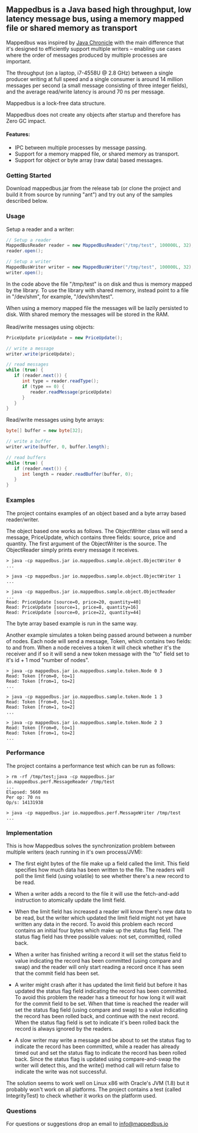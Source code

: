 ## Mappedbus is a Java based high throughput, low latency message bus, using a memory mapped file or shared memory as transport

Mappedbus was inspired by [Java Chronicle](https://github.com/OpenHFT/Chronicle-Queue) with the main difference that it's designed to efficiently support multiple writers – enabling use cases where the order of messages produced by multiple processes are important.

The throughput (on a laptop, i7-4558U @ 2.8 GHz) between a single producer writing at full speed and a single consumer is around 14 million messages per second (a small message consisting of three integer fields), and the average read/write latency is around 70 ns per message.

Mappedbus is a lock-free data structure.

Mappedbus does not create any objects after startup and therefore has Zero GC impact.

#### Features:
* IPC between multiple processes by message passing.
* Support for a memory mapped file, or shared memory as transport.
* Support for object or byte array (raw data) based messages.

### Getting Started

Download mappedbus.jar from the release tab (or clone the project and build it from source by running "ant") and try out any of the samples described below.

### Usage

Setup a reader and a writer:
```java
// Setup a reader
MappedBusReader reader = new MappedBusReader("/tmp/test", 100000L, 32);
reader.open();

// Setup a writer
MappedBusWriter writer = new MappedBusWriter("/tmp/test", 100000L, 32);
writer.open();
```

In the code above the file "/tmp/test" is on disk and thus is memory mapped by the library. To use the library with shared memory, instead point to a file in "/dev/shm", for example, "/dev/shm/test".

When using a memory mapped file the messages will be lazily persisted to disk. With shared memory the messages will be stored in the RAM.
<br><br>
Read/write messages using objects:
```java
PriceUpdate priceUpdate = new PriceUpdate();

// write a message
writer.write(priceUpdate);

// read messages
while (true) {
   if (reader.next()) {
      int type = reader.readType();
      if (type == 0) {
         reader.readMessage(priceUpdate)
      }
   }
}
```

Read/write messages using byte arrays:
```java
byte[] buffer = new byte[32];

// write a buffer
writer.write(buffer, 0, buffer.length);

// read buffers
while (true) {
   if (reader.next()) {
      int length = reader.readBuffer(buffer, 0);
   }
}
```

### Examples

The project contains examples of an object based and a byte array based reader/writer.

The object based one works as follows. The ObjectWriter class will send a message, PriceUpdate, which contains three fields: source, price and quantity. The first argument of the ObjectWriter is the source. The ObjectReader simply prints every message it receives.

```
> java -cp mappedbus.jar io.mappedbus.sample.object.ObjectWriter 0
...
```
```
> java -cp mappedbus.jar io.mappedbus.sample.object.ObjectWriter 1
...
```
```
> java -cp mappedbus.jar io.mappedbus.sample.object.ObjectReader
...
Read: PriceUpdate [source=0, price=20, quantity=40]
Read: PriceUpdate [source=1, price=8, quantity=16]
Read: PriceUpdate [source=0, price=22, quantity=44]
```

The byte array based example is run in the same way.

Another example simulates a token being passed around between a number of nodes. Each node will send a message, Token, which contains two fields: to and from. When a node receives a token it will check whether it's the receiver and if so it will send a new token message with the "to" field set to it's id + 1 mod "number of nodes".
```
> java -cp mappedbus.jar io.mappedbus.sample.token.Node 0 3
Read: Token [from=0, to=1]
Read: Token [from=1, to=2]
...
```
```
> java -cp mappedbus.jar io.mappedbus.sample.token.Node 1 3
Read: Token [from=0, to=1]
Read: Token [from=1, to=2]
...
```
```
> java -cp mappedbus.jar io.mappedbus.sample.token.Node 2 3
Read: Token [from=0, to=1]
Read: Token [from=1, to=2]
...
```


### Performance

The project contains a performance test which can be run as follows:
```
> rm -rf /tmp/test;java -cp mappedbus.jar io.mappedbus.perf.MessageReader /tmp/test
...
Elapsed: 5660 ms
Per op: 70 ns
Op/s: 14131938
```
```
> java -cp mappedbus.jar io.mappedbus.perf.MessageWriter /tmp/test
...
```

### Implementation

This is how Mappedbus solves the synchronization problem between multiple writers (each running in it's own process/JVM):

* The first eight bytes of the file make up a field called the limit. This field specifies how much data has been written to the file. The readers will poll the limit field (using volatile) to see whether there's a new record to be read.

* When a writer adds a record to the file it will use the fetch-and-add instruction to atomically update the limit field.

* When the limit field has increased a reader will know there's new data to be read, but the writer which updated the limit field might not yet have written any data in the record. To avoid this problem each record contains an initial four bytes which make up the status flag field. The status flag field has three possible values: not set, committed, rolled back.

* When a writer has finished writing a record it will set the status field to value indicating the record has been committed (using compare and swap) and the reader will only start reading a record once it has seen that the commit field has been set.

* A writer might crash after it has updated the limit field but before it has updated the status flag field indicating the record has been committed. To avoid this problem the reader has a timeout for how long it will wait for the commit field to be set. When that time is reached the reader will set the status flag field (using compare and swap) to a value indicating the record has been rolled back, and continue with the next record. When the status flag field is set to indicate it's been rolled back the record is always ignored by the readers.

* A slow writer may write a message and be about to set the status flag to indicate the record has been committed, while a reader has already timed out and set the status flag to indicate the record has been rolled back. Since the status flag is updated using compare-and-swap the writer will detect this, and the write() method call will return false to indicate the write was not successful.

The solution seems to work well on Linux x86 with Oracle's JVM (1.8) but it probably won't work on all platforms. The project contains a test (called IntegrityTest) to check whether it works on the platform used.

### Questions

For questions or suggestions drop an email to info@mappedbus.io
